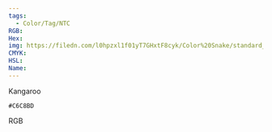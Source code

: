 ```yaml
---
tags:
  - Color/Tag/NTC
RGB:
Hex:
img: https://filedn.com/l0hpzxl1f01yT7GHxtF8cyk/Color%20Snake/standard_csv_to_svg//C6C8BD.svg
CMYK:
HSL:
Name:
---
```

Kangaroo
```palette
#C6C8BD
```
RGB
